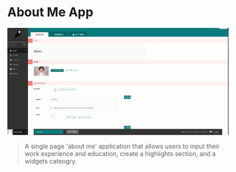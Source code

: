 # About Me App

!['image'](./media/content/aboutme.gif)

> A single page 'about me' application that allows users to input their work experience and education, create a highlights section, and a widgets cateogry. 
